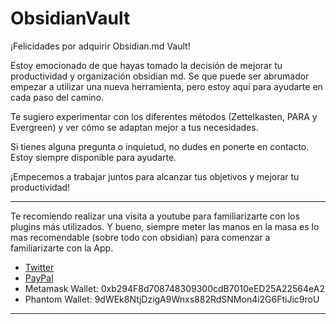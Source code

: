 # ObsidianVault

¡Felicidades por adquirir Obsidian.md Vault!

Estoy emocionado de que hayas tomado la decisión de mejorar tu productividad y organización obsidian md. Se que puede ser abrumador empezar a utilizar una nueva herramienta, pero estoy aquí para ayudarte en cada paso del camino.

Te sugiero experimentar con los diferentes métodos (Zettelkasten, PARA y Evergreen) y ver cómo se adaptan mejor a tus necesidades.

Si tienes alguna pregunta o inquietud, no dudes en ponerte en contacto. Estoy siempre disponible para ayudarte.

¡Empecemos a trabajar juntos para alcanzar tus objetivos y mejorar tu productividad!

---


Te recomiendo realizar una visita a youtube para familiarizarte con los plugins más utilizados. Y bueno, siempre meter las manos en la masa es lo mas recomendable (sobre todo con obsidian) para comenzar a familiarizarte con la App.

- [Twitter](https://twitter.com/iampoco_)
- [PayPal](https://paypal.me/iampoco?country.x=CL&locale.x=es_XC)
- Metamask Wallet: 0xb294F8d708748309300cdB7010eED25A22564eA2
- Phantom Wallet: 9dWEk8NtjDzigA9Wnxs882RdSNMon4i2G6FtiJic9roU

---

